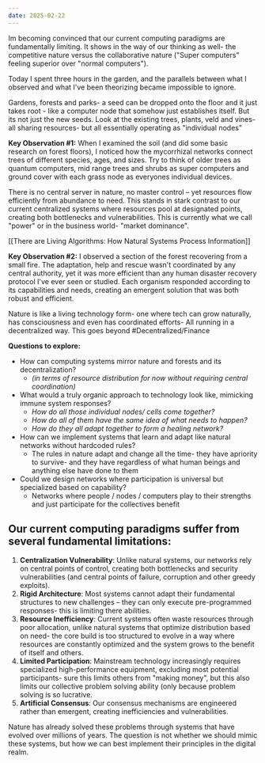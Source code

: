```yaml
---
date: 2025-02-22
---
```


Im becoming convinced that our current computing paradigms are fundamentally limiting.
It shows in the way of our thinking as well- the competitive nature versus the collaborative nature ("Super computers" feeling superior over "normal computers").

Today I spent three hours in the garden, and the parallels between what I observed and what I've been theorizing became impossible to ignore.

Gardens, forests and parks- a seed can be dropped onto the floor and it just takes root - like a computer node that somehow just establishes itself. But its not just the new seeds. Look at the existing trees, plants, veld and vines- all sharing resources- but all essentially operating as "individual nodes"

**Key Observation #1:** When I examined the soil (and did some basic research on forest floors), I noticed how the mycorrhizal networks connect trees of different species, ages, and sizes. Try to think of older trees as quantum computers, mid range trees and shrubs as super computers and ground cover with each grass node as everyones individual devices. 

There is no central server in nature, no master control – yet resources flow efficiently from abundance to need. This stands in stark contrast to our current centralized systems where resources pool at designated points, creating both bottlenecks and vulnerabilities. This is currently what we call "power" or in the business world- "market dominance". 

[[There are Living Algorithms: How Natural Systems Process Information]]

**Key Observation #2:** I observed a section of the forest recovering from a small fire. The adaptation, help and rescue wasn't coordinated by any central authority, yet it was more efficient than any human disaster recovery protocol I've ever seen or studied. Each organism responded according to its capabilities and needs, creating an emergent solution that was both robust and efficient.

Nature is like a living technology form- one where tech can grow naturally, has consciousness and even has coordinated efforts- All running in a decentralized way. This goes beyond #Decentralized/Finance

**Questions to explore:**

- How can computing systems mirror nature and forests and its decentralization? 
	- *(in terms of resource distribution for now without requiring central coordination)*
- What would a truly organic approach to technology look like, mimicking immune system responses? 
	- *How do all those individual nodes/ cells come together?*
	- *How do all of them have the same idea of what needs to happen?* 
	- *How do they all adapt together to form a healing network?*
- How can we implement systems that learn and adapt like natural networks without hardcoded rules?
	- The rules in nature adapt and change all the time- they have apriority to survive- and they have regardless of what human beings and anything else have done to them
- Could we design networks where participation is universal but specialized based on capability?
	- Networks where people / nodes / computers play to their strengths and just participate for the collectives benefit

## Our current computing paradigms suffer from several fundamental limitations:

1. **Centralization Vulnerability**: Unlike natural systems, our networks rely on central points of control, creating both bottlenecks and security vulnerabilities (and central points of failure, corruption and other greedy exploits).
2. **Rigid Architecture**: Most systems cannot adapt their fundamental structures to new challenges – they can only execute pre-programmed responses- this is limiting there abilities.
3. **Resource Inefficiency**: Current systems often waste resources through poor allocation, unlike natural systems that optimize distribution based on need- the core build is too structured to evolve in a way where resources are constantly optimized and the system grows to the benefit of itself and others.
4. **Limited Participation**: Mainstream technology increasingly requires specialized high-performance equipment, excluding most potential participants- sure this limits others from "making money", but this also limits our collective problem solving ability (only because problem solving is so lucrative.
5. **Artificial Consensus**: Our consensus mechanisms are engineered rather than emergent, creating inefficiencies and vulnerabilities.

Nature has already solved these problems through systems that have evolved over millions of years. The question is not whether we should mimic these systems, but how we can best implement their principles in the digital realm.